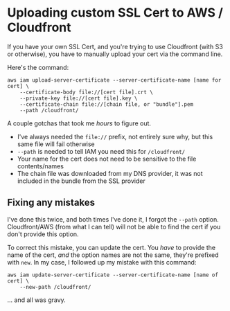 # Uploading custom SSL Cert to AWS / Cloudfront

If you have your own SSL Cert, and you're trying to use Cloudfront (with S3 or otherwise), you have to manually upload your cert via the command line. 

Here's the command:

```
aws iam upload-server-certificate --server-certificate-name [name for cert] \
    --certificate-body file://[cert file].crt \
    --private-key file://[cert file].key \
    --certificate-chain file://[chain file, or "bundle"].pem
    --path /cloudfront/
```

A couple gotchas that took me _hours_ to figure out. 

- I've always needed the `file://` prefix, not entirely sure why, but this same file will fail otherwise
- `--path` is needed to tell IAM you need this for `/cloudfront/`
- Your name for the cert does not need to be sensitive to the file contents/names
- The chain file was downloaded from my DNS provider, it was not included in the bundle from the SSL provider

## Fixing any mistakes

I've done this twice, and both times I've done it, I forgot the `--path` option. Cloudfront/AWS (from what I can tell) will not be able to find the cert if you don't provide this option. 

To correct this mistake, you can update the cert. You _have_ to provide the name of the cert, *and* the option names are not the same, they're prefixed with `new`. In my case, I followed up my mistake with this command:

```
aws iam update-server-certificate --server-certificate-name [name of cert] \ 
    --new-path /cloudfront/
```

... and all was gravy.

